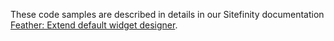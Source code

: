 These code samples are described in details in our Sitefinity documentation [Feather: Extend default widget designer](http://docs.sitefinity.com/feather-extend-default-widget-designer). 
